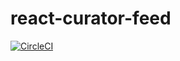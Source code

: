 # react-curator-feed
[![CircleCI](https://circleci.com/gh/brentoneill/react-curator-feed.svg?style=svg)](https://circleci.com/gh/brentoneill/react-curator-feed)
